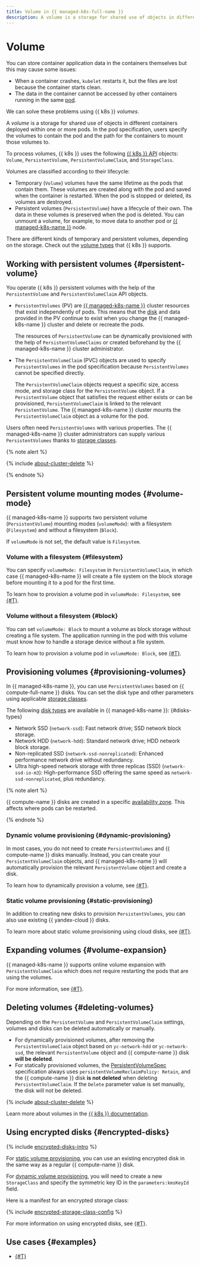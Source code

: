 ```yaml
---
title: Volume in {{ managed-k8s-full-name }}
description: A volume is a storage for shared use of objects in different containers deployed within one or more pods. In the pod specification, users specify the volumes to contain the pod and the path for the containers to mount those volumes to.
---
```


# Volume

You can store container application data in the containers themselves but this may cause some issues:
* When a container crashes, `kubelet` restarts it, but the files are lost because the container starts clean.
* The data in the container cannot be accessed by other containers running in the same [pod](index.md#pod).

We can solve these problems using {{ k8s }} _volumes_.

A _volume_ is a storage for shared use of objects in different containers deployed within one or more pods. In the pod specification, users specify the volumes to contain the pod and the path for the containers to mount those volumes to.

To process volumes, {{ k8s }} uses the following [{{ k8s }} API](https://kubernetes.io/docs/reference/kubernetes-api/) objects: `Volume`, `PersistentVolume`, `PersistentVolumeClaim`, and `StorageClass`.

Volumes are classified according to their lifecycle:
* Temporary (`Volume`) volumes have the same lifetime as the pods that contain them. These volumes are created along with the pod and saved when the container is restarted. When the pod is stopped or deleted, its volumes are destroyed.
* Persistent volumes (`PersistentVolume`) have a lifecycle of their own. The data in these volumes is preserved when the pod is deleted. You can unmount a volume, for example, to move data to another pod or [{{ managed-k8s-name }}](index.md#node-group) node.

There are different kinds of temporary and persistent volumes, depending on the storage. Check out the [volume types](https://kubernetes.io/docs/concepts/storage/volumes/#types-of-volumes) that {{ k8s }} supports.

## Working with persistent volumes {#persistent-volume}


You operate {{ k8s }} persistent volumes with the help of the `PersistentVolume` and `PersistentVolumeClaim` API objects.
* `PersistentVolumes` (PV) are [{{ managed-k8s-name }}](index.md#kubernetes-cluster) cluster resources that exist independently of pods. This means that the [disk](../../compute/concepts/disk.md) and data provided in the PV continue to exist when you change the {{ managed-k8s-name }} cluster and delete or recreate the pods.

  The resources of `PersistentVolume` can be dynamically provisioned with the help of `PersistentVolumeClaims` or created beforehand by the {{ managed-k8s-name }} cluster administrator.
* The `PersistentVolumeClaim` (PVC) objects are used to specify `PersistentVolumes` in the pod specification because `PersistentVolumes` cannot be specified directly.

  The `PersistentVolumeClaim` objects request a specific size, access mode, and storage class for the `PersistentVolume` object. If a `PersistentVolume` object that satisfies the request either exists or can be provisioned, `PersistentVolumeClaim` is linked to the relevant `PersistentVolume`. The {{ managed-k8s-name }} cluster mounts the `PersistentVolumeClaim` object as a volume for the pod.

Users often need `PersistentVolumes` with various properties. The {{ managed-k8s-name }} cluster administrators can supply various `PersistentVolumes` thanks to [storage classes](../operations/volumes/manage-storage-class.md).

{% note alert %}

{% include [about-cluster-delete](../../_includes/managed-kubernetes/note-k8s-cluster-delete.md) %}

{% endnote %}

## Persistent volume mounting modes {#volume-mode}

{{ managed-k8s-name }} supports two persistent volume (`PersistentVolume`) mounting modes (`volumeMode`): with a filesystem (`Filesystem`) and without a filesystem (`Block`).

If `volumeMode` is not set, the default value is `Filesystem`.

### Volume with a filesystem {#filesystem}

You can specify `volumeMode: Filesystem` in `PersistentVolumeClaim`, in which case {{ managed-k8s-name }} will create a file system on the block storage before mounting it to a pod for the first time.

To learn how to provision a volume pod in `volumeMode: Filesystem`, see [{#T}](../operations/volumes/dynamic-create-pv.md).

### Volume without a filesystem {#block}

You can set `volumeMode: Block` to mount a volume as block storage without creating a file system. The application running in the pod with this volume must know how to handle a storage device without a file system.

To learn how to provision a volume pod in `volumeMode: Block`, see [{#T}](../operations/volumes/mode-block.md).

## Provisioning volumes {#provisioning-volumes}

In {{ managed-k8s-name }}, you can use `PersistentVolumes` based on {{ compute-full-name }} disks. You can set the disk type and other parameters using applicable [storage classes](../operations/volumes/manage-storage-class.md).

The following [disk types](../../compute/concepts/disk.md##disks-types) are available in {{ managed-k8s-name }}: {#disks-types}

* Network SSD (`network-ssd`): Fast network drive; SSD network block storage.
* Network HDD (`network-hdd`): Standard network drive; HDD network block storage.
* Non-replicated SSD (`network-ssd-nonreplicated`): Enhanced performance network drive without redundancy.
* Ultra high-speed network storage with three replicas (SSD) (`network-ssd-io-m3`): High-performance SSD offering the same speed as `network-ssd-nonreplicated`, plus redundancy.

{% note alert %}

{{ compute-name }} disks are created in a specific [availability zone](../../overview/concepts/geo-scope.md). This affects where pods can be restarted.

{% endnote %}

### Dynamic volume provisioning {#dynamic-provisioning}

In most cases, you do not need to create `PersistentVolumes` and {{ compute-name }} disks manually. Instead, you can create your `PersistentVolumeClaim` objects, and {{ managed-k8s-name }} will automatically provision the relevant `PersistentVolume` object and create a disk.

To learn how to dynamically provision a volume, see [{#T}](../operations/volumes/dynamic-create-pv.md).

### Static volume provisioning {#static-provisioning}

In addition to creating new disks to provision `PersistentVolumes`, you can also use existing {{ yandex-cloud }} disks.

To learn more about static volume provisioning using cloud disks, see [{#T}](../operations/volumes/static-create-pv.md).

## Expanding volumes {#volume-expansion}

{{ managed-k8s-name }} supports online volume expansion with `PersistentVolumeClaim` which does not require restarting the pods that are using the volumes.

For more information, see [{#T}](../operations/volumes/volume-expansion.md).

## Deleting volumes {#deleting-volumes}

Depending on the `PersistentVolume` and `PersistentVolumeClaim` settings, volumes and disks can be deleted automatically or manually.
* For dynamically provisioned volumes, after removing the `PersistentVolumeClaim` object based on `yc-network-hdd` or `yc-network-ssd`, the relevant `PersistentVolume` object and {{ compute-name }} disk **will be deleted**.
* For statically provisioned volumes, the [PersistentVolumeSpec](https://kubernetes.io/docs/reference/kubernetes-api/config-and-storage-resources/persistent-volume-v1/#PersistentVolumeSpec) specification always uses `persistentVolumeReclaimPolicy: Retain`, and the {{ compute-name }} disk **is not deleted** when deleting `PersistentVolumeClaim`. If the `Delete` parameter value is set manually, the disk will not be deleted.

{% include [about-cluster-delete](../../_includes/managed-kubernetes/note-k8s-cluster-delete.md) %}

Learn more about volumes in the [{{ k8s }} documentation](https://kubernetes.io/docs/concepts/storage/persistent-volumes/).

## Using encrypted disks {#encrypted-disks}

{% include [encrypted-disks-intro](../../_includes/managed-kubernetes/encrypted-disks-intro.md) %}

For [static volume provisioning](#static-provisioning), you can use an existing encrypted disk in the same way as a regular {{ compute-name }} disk.

For [dynamic volume provisioning](#dynamic-provisioning), you will need to create a new `StorageClass` and specify the symmetric key ID in the `parameters:kmsKeyId` field.

Here is a manifest for an encrypted storage class:

{% include [encrypted-storage-class-config](../../_includes/managed-kubernetes/encrypted-storage-class-config.md) %}

For more information on using encrypted disks, see [{#T}](../operations/volumes/encrypted-disks.md).

## Use cases {#examples}

* [{#T}](../tutorials/kubernetes-backup.md)
